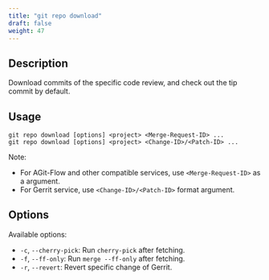 ```yaml
---
title: "git repo download"
draft: false
weight: 47
---
```


## Description

Download commits of the specific code review, and check out the tip commit by default.


## Usage

    git repo download [options] <project> <Merge-Request-ID> ...
    git repo download [options] <project> <Change-ID>/<Patch-ID> ...

Note:

+ For AGit-Flow and other compatible services, use `<Merge-Request-ID>` as a argument.
+ For Gerrit service, use `<Change-ID>/<Patch-ID>` format argument.


## Options

Available options:

+ `-c`, `--cherry-pick`: Run `cherry-pick` after fetching.
+ `-f`, `--ff-only`: Run `merge --ff-only` after fetching.
+ `-r`, `--revert`: Revert specific change of Gerrit.
